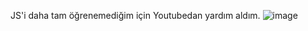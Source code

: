 JS'i daha tam öğrenemediğim için Youtubedan yardım aldım.
![image](https://github.com/user-attachments/assets/9252a382-6875-4dff-b789-5da0255152df)
